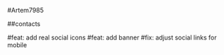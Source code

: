#Artem7985

##contacts

#feat: add real social icons
#feat: add banner
#fix: adjust social links for mobile
